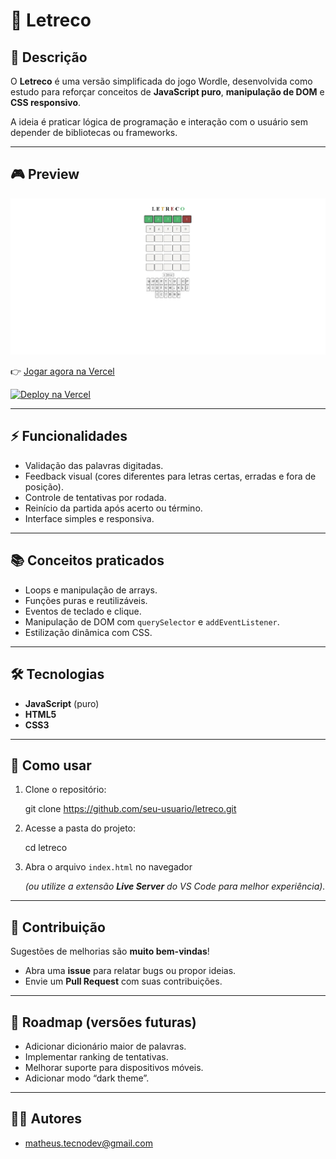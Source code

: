 # 🧩 Letreco

## 📖 Descrição

O **Letreco** é uma versão simplificada do jogo Wordle, desenvolvida como estudo para reforçar conceitos de **JavaScript puro**, **manipulação de DOM** e **CSS responsivo**.

A ideia é praticar lógica de programação e interação com o usuário sem depender de bibliotecas ou frameworks.

---

## 🎮 Preview  

![Preview do Jogo](images/preview.png)

👉 [Jogar agora na Vercel](https://projeto-dc-letreco.vercel.app/)

[![Deploy na Vercel](https://vercel.com/button)](https://projeto-dc-letreco.vercel.app/)

---

## ⚡ Funcionalidades

- Validação das palavras digitadas.
- Feedback visual (cores diferentes para letras certas, erradas e fora de posição).
- Controle de tentativas por rodada.
- Reinício da partida após acerto ou término.
- Interface simples e responsiva.

---

## 📚 Conceitos praticados

- Loops e manipulação de arrays.
- Funções puras e reutilizáveis.
- Eventos de teclado e clique.
- Manipulação de DOM com `querySelector` e `addEventListener`.
- Estilização dinâmica com CSS.

---

## 🛠️ Tecnologias

- **JavaScript** (puro)
- **HTML5**
- **CSS3**

---

## 🚀 Como usar

1. Clone o repositório:

    git clone https://github.com/seu-usuario/letreco.git

    
2. Acesse a pasta do projeto:
    
    cd letreco

    
3. Abra o arquivo `index.html` no navegador
    
    *(ou utilize a extensão **Live Server** do VS Code para melhor experiência).*
    

---

## 🤝 Contribuição

Sugestões de melhorias são **muito bem-vindas**!

- Abra uma **issue** para relatar bugs ou propor ideias.
- Envie um **Pull Request** com suas contribuições.

---

## 📌 Roadmap (versões futuras)

- Adicionar dicionário maior de palavras.
- Implementar ranking de tentativas.
- Melhorar suporte para dispositivos móveis.
- Adicionar modo “dark theme”.

---

## 👨‍💻 Autores

- matheus.tecnodev@gmail.com